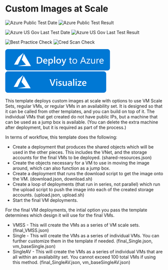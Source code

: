 # Custom Images at Scale

![Azure Public Test Date](https://azurequickstartsservice.blob.core.windows.net/badges/301-custom-images-at-scale/PublicLastTestDate.svg)
![Azure Public Test Result](https://azurequickstartsservice.blob.core.windows.net/badges/301-custom-images-at-scale/PublicDeployment.svg)

![Azure US Gov Last Test Date](https://azurequickstartsservice.blob.core.windows.net/badges/301-custom-images-at-scale/FairfaxLastTestDate.svg)
![Azure US Gov Last Test Result](https://azurequickstartsservice.blob.core.windows.net/badges/301-custom-images-at-scale/FairfaxDeployment.svg)

![Best Practice Check](https://azurequickstartsservice.blob.core.windows.net/badges/301-custom-images-at-scale/BestPracticeResult.svg)
![Cred Scan Check](https://azurequickstartsservice.blob.core.windows.net/badges/301-custom-images-at-scale/CredScanResult.svg)

[![Deploy To Azure](https://raw.githubusercontent.com/Azure/azure-quickstart-templates/master/1-CONTRIBUTION-GUIDE/images/deploytoazure.svg?sanitize=true)](https://portal.azure.com/#create/Microsoft.Template/uri/https%3A%2F%2Fraw.githubusercontent.com%2FAzure%2Fazure-quickstart-templates%2Fmaster%2F301-custom-images-at-scale%2Fazuredeploy.json)  [![Visualize](https://raw.githubusercontent.com/Azure/azure-quickstart-templates/master/1-CONTRIBUTION-GUIDE/images/visualizebutton.svg?sanitize=true)](http://armviz.io/#/?load=https%3A%2F%2Fraw.githubusercontent.com%2FAzure%2Fazure-quickstart-templates%2Fmaster%2F301-custom-images-at-scale%2Fazuredeploy.json)

This template deploys custom images at scale with options to use VM Scale Sets, regular VMs, or regular VMs in an availability set.  It is designed so that it can be called from other templates, and you can build on top of it.  The individual VMs that get created do not have public IPs, but a machine that can be used as a jump box is available.  (You can delete the extra machine after deployment, but it is required as part of the process.)

In terms of workflow, this template does the following:
- Create a deployment that produces the shared objects which will be used in the other pieces.  This includes the VNet, and the storage accounts for the final VMs to be deployed. (shared-resources.json)
- Create the objects necessary for a VM to use in moving the image around, which can also function as a jump box.
- Create a deployment that runs the download script to get the image onto the VM. (download.json, download.sh)
- Create a loop of deployments (that run in series, not parallel) which run the upload script to push the image into each of the created storage accounts. (upload.json, upload.sh)
- Start the final VM deployments.

For the final VM deployments, the intial option you pass the template determines which design it will use for the final VMs.
- VMSS - This will create the VMs as a series of VM scale sets.  (final_VMSS.json)
- Single - This will create the VMs as a series of individual VMs.  You can further customize them in the template if needed.  (final_Single.json, vm_baseSingle.json)
- SingleAV - This will create the VMs as a series of individual VMs that are all within an availability set.  You cannot exceed 100 total VMs if using this method.  (final_SingleAV.json, vm_baseSingleAV.json)


